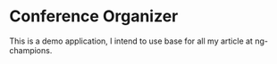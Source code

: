 # Conference Organizer

This is a demo application, I intend to use base for all my article at ng-champions.
